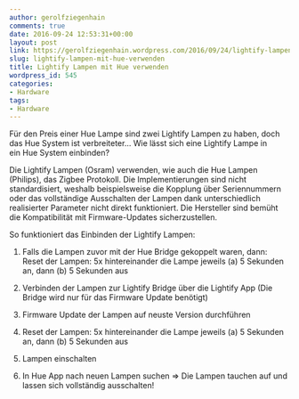 ```yaml
---
author: gerolfziegenhain
comments: true
date: 2016-09-24 12:53:31+00:00
layout: post
link: https://gerolfziegenhain.wordpress.com/2016/09/24/lightify-lampen-mit-hue-verwenden/
slug: lightify-lampen-mit-hue-verwenden
title: Lightify Lampen mit Hue verwenden
wordpress_id: 545
categories:
- Hardware
tags:
- Hardware
---
```


Für den Preis einer Hue Lampe sind zwei Lightify Lampen zu haben, doch das Hue System ist verbreiteter... Wie lässt sich eine Lightify Lampe in ein Hue System einbinden?

Die Lightify Lampen (Osram) verwenden, wie auch die Hue Lampen (Philips), das Zigbee Protokoll. Die Implementierungen sind nicht standardisiert, weshalb beispielsweise die Kopplung über Seriennummern oder das vollständige Ausschalten der Lampen dank unterschiedlich realisierter Parameter nicht direkt funktioniert. Die Hersteller sind bemüht die Kompatibilität mit Firmware-Updates sicherzustellen.

So funktioniert das Einbinden der Lightify Lampen:



	
  1. Falls die Lampen zuvor mit der Hue Bridge gekoppelt waren, dann:
Reset der Lampen: 5x hintereinander die Lampe jeweils (a) 5 Sekunden an, dann (b) 5 Sekunden aus

	
  2. Verbinden der Lampen zur Lightify Bridge über die Lightify App
(Die Bridge wird nur für das Firmware Update benötigt)

	
  3. Firmware Update der Lampen auf neuste Version durchführen

	
  4. Reset der Lampen: 5x hintereinander die Lampe jeweils (a) 5 Sekunden an, dann (b) 5 Sekunden aus

	
  5. Lampen einschalten

	
  6. In Hue App nach neuen Lampen suchen
=> Die Lampen tauchen auf und lassen sich vollständig ausschalten!


